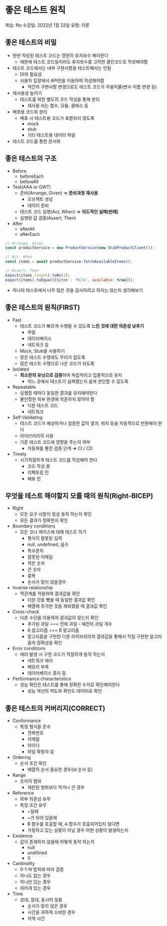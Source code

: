 # 좋은 테스트 원칙

복습: No
수강일: 2022년 1월 22일
유형: 이론

## 좋은 테스트의 비밀

- 한번 작성된 테스트 코드는 영원히 유지보수 해야한다
    - 때문에 테스트 코드일지라도 유지보수를 고려한 클린코드로 작성해야함
- 테스트 코드에서는 내부 구현사항을 테스트해서는 안됨
    - DI의 필요성
    - 사용자 입장에서 API만을 이용하여 작성해야함
        - 약간의 구현사항 변경으로도 테스트 코드가 무용지물(변수 이름 변경 등)
- 재사용성 높이기
    - 테스트를 위한 별도의 코드 작성을 통해 분리
        - 재사용 되는 함수, 모듈, 클래스 등
- 배포용 코드와 분리
    - 배포 시 테스트용 코드가 포함되지 않도록
        - mock
        - stub
        - 기타 테스트용 데이터 파일
- 테스트 코드를 통한 문서화

## 좋은 테스트의 구조

- Before
    - beforeEach
    - beforeAll
- Test(AAA or GWT)
    - 준비(Arrange, Given) ⇒ **준비과정 재사용**
        - 오브젝트 생성
        - 데이터 준비
    - 테스트 코드 실행(Act, When) ⇒ **의도적인 실패(반례)**
    - 실행된 값 검증(Assert, Then)
- After
    - afterAll
    - afterEach

```jsx
// Arrange, Given
const productService = new ProductService(new StubProductClient());

// Act, When
const items = await productService.fetchAvailableItems();

// Assert, Then
expect(items.length).toBe(1);
expect(items).toEqual([{item : 'Milk', available: true}]);
```

- 하나의 테스트에서 너무 많은 것을 검사하려고 하지는 않는지 생각해보기

## 좋은 테스트의 원칙(FIRST)

- Fast
    - 테스트 코드가 빠르게 수행될 수 있도록 **느린 것에 대한 의존성 낮추기**
        - 파일
        - 데이터베이스
        - 네트워크 등
    - Mock, Stub을 사용하기
    - 잦은 테스트 수행에도 무리가 없도록
    - 많은 테스트 수행으로 나은 코드가 되도록
- Isolated
    - **최소한의 유닛으로 검증**하여 독립적이고 집중적으로 유지
        - 어느 곳에서 테스트가 실패했는지 쉽게 판단할 수 있도록
- Repeatable
    - 실행할 때마다 동일한 결과를 유지해야한다
    - 불안정한 외부 환경에 의존하지 않아야 함
        - 다른 테스트 코드
        - 네트워크
- Self-Validating
    - 테스트 코드가 예상하거나 검증한 값의 결과, 위치 등을 자동적으로 반환해야 한다
    - 라이브러리의 사용
    - 기존 테스트 코드에 영향을 주는지 여부
        - 자동화를 통한 검증 단계 ⇒ CI / CD
- Timely
    - 시기적절하게 테스트 코드를 작성해야 한다
        - 코드 작성 중
        - 리팩토링 전
        - 배포 전
        

## 무엇을 테스트 해야할지 모를 때의 원칙(Right-BICEP)

- Right
    - 모든 요구 사항이 정상 동작 하는지 확인
    - 모든 결과가 정확한지 확인
- Boundary conditions
    - 모든 코너 케이스에 대해 테스트 하기
        - 형식이 잘못된 입력
        - null, undefined, 음수
        - 특수문자
        - 잘못된 이메일
        - 작은 숫자
        - 큰 숫자
        - 중복
        - 순서가 맞지 않을경우
- Inverse relationship
    - 역관계를 적용하여 결과값을 확인
        - 더한 것을 뺐을 때 동일한 결과값 확인
        - 배열에 추가한 것을 제외했을 때 결과값 확인
- Cross-check
    - 다른 수단을 이용하여 결과값이 맞는지 확인
        - 추가된 과일 === 전체 과일 - 예전의 과일 개수
        - A 알고리즘 === B 알고리즘
        - 알고리즘을 구현한 다른 라이브러리의 결과값을 통해서 직접 구현한 알고리즘의 정확성을 확인
- Error conditions
    - 에러 발생 시 구현 코드가 적절하게 동작 하는지
        - 네트워크 에러
        - 메모리 부족
        - 데이터베이스 중지 등
- Performance characteristics
    - 성능 확인은 테스트를 통해 정확한 수치로 확인해야한다
        - 성능 개선의 척도와 확인도 데이터로 확인
        

## 좋은 테스트의 커버리지(CORRECT)

- Conformance
    - 특정 형식을 준수
        - 전화번호
        - 이메일
        - 아이디
        - 파일 확장자 등
- Ordering
    - 순서 조건 확인
        - 배열의 순서 중요한 경우(id 순서 등)
- Range
    - 숫자의 범위
        - 제한된 범위보다 작거나 큰 경우
- Reference
    - 외부 의존성 유무
    - 특정 조건 유무
        - ~일때
        - ~가 되어 있을때
        - B 함수를 호출할 때, A 함수가 호출되어있지 않다면
        - 가정하고 있는 상황이 아닐 경우 어떤 상황이 발생하는지
- Existence
    - 값이 존재하지 않을때 어떻게 동작 하는지
        - null
        - undifined
        - 0
- Cardinality
    - 0-1-N 법칙에 따라 검증
    - 하나도 없는 경우
    - 하나만 있는 경우
    - 여러개 있는 경우
- Time
    - 상대, 절대, 동시의 일들
        - 순서가 맞지 않은 경우
        - 시간을 과하게 소비한 경우
        - 지역 시간